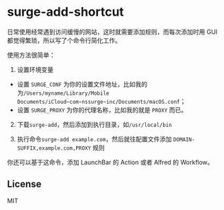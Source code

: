 # surge-add-shortcut

日常使用经常遇到访问缓慢的网站，这时就需要添加规则，而每次添加时用 GUI 都觉得繁琐，所以写了个命令行简化工作。

使用方法很简单：

1. 设置环境变量

  - 设置 `SURGE_CONF` 为你的设置文件地址，比如我的为`/Users/myname/Library/Mobile Documents/iCloud~com~nssurge~inc/Documents/macOS.conf`；
  - 设置 `SURGE_PROXY` 为你的代理名称，比如我的就是 `PROXY` 而已。

2. 下载`surge-add`，然后添加到执行目录，如`/usr/local/bin`

3. 执行命令`surge-add example.com`，然后就往配置文件添加 `DOMAIN-SUFFIX,example.com,PROXY` 规则

你还可以基于这命令，添加 LaunchBar 的 Action 或者 Alfred 的 Workflow。

## License
MIT
